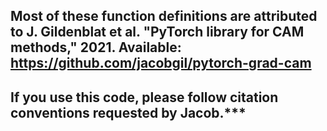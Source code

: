 ## Most of these function definitions are attributed to J. Gildenblat et al. "PyTorch library for CAM methods," 2021. Available: https://github.com/jacobgil/pytorch-grad-cam

## If you use this code, please follow citation conventions requested by Jacob.***

